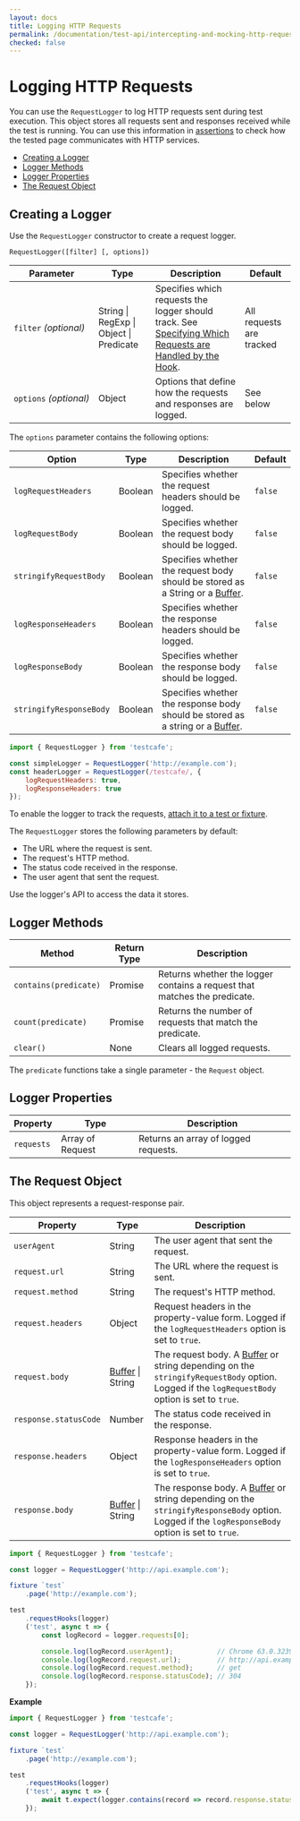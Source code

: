 ```yaml
---
layout: docs
title: Logging HTTP Requests
permalink: /documentation/test-api/intercepting-and-mocking-http-requests/logging-http-requests.html
checked: false
---
```

# Logging HTTP Requests

You can use the `RequestLogger` to log HTTP requests sent during test execution. This object stores all requests sent and responses received while the test is running. You can use this information in [assertions](../assertions/README.md) to check how the tested page communicates with HTTP services.

* [Creating a Logger](#creating-a-logger)
* [Logger Methods](#logger-methods)
* [Logger Properties](#logger-properties)
* [The Request Object](#the-request-object)

## Creating a Logger

Use the `RequestLogger` constructor to create a request logger.

```text
RequestLogger([filter] [, options])
```

Parameter    | Type | Description | Default
------------ | ---- | ----------- | --------
`filter`&#160;*(optional)*  | String &#124; RegExp &#124; Object &#124; Predicate | Specifies which requests the logger should track. See [Specifying Which Requests are Handled by the Hook](specifying-which-requests-are-handled-by-the-hook.md). | All requests are tracked
`options`&#160;*(optional)* | Object | Options that define how the requests and responses are logged. | See below

The `options` parameter contains the following options:

Option | Type | Description   | Default
------ | ---- | ------------- | ---------
`logRequestHeaders` | Boolean | Specifies whether the request headers should be logged. | `false`
`logRequestBody` | Boolean | Specifies whether the request body should be logged. | `false`
`stringifyRequestBody` | Boolean | Specifies whether the request body should be stored as a String or a [Buffer](https://nodejs.org/api/buffer.html). | `false`
`logResponseHeaders` | Boolean | Specifies whether the response headers should be logged. | `false`
`logResponseBody` | Boolean | Specifies whether the response body should be logged. | `false`
`stringifyResponseBody` | Boolean | Specifies whether the response body should be stored as a string or a [Buffer](https://nodejs.org/api/buffer.html). | `false`

```js
import { RequestLogger } from 'testcafe';

const simpleLogger = RequestLogger('http://example.com');
const headerLogger = RequestLogger(/testcafe/, {
    logRequestHeaders: true,
    logResponseHeaders: true
});
```

To enable the logger to track the requests, [attach it to a test or fixture](attaching-hooks-to-tests-and-fixtures.md).

The `RequestLogger` stores the following parameters by default:

* The URL where the request is sent.
* The request's HTTP method.
* The status code received in the response.
* The user agent that sent the request.

Use the logger's API to access the data it stores.

## Logger Methods

Method | Return Type | Description
------ | ----------- | -------------
`contains(predicate)` | Promise | Returns whether the logger contains a request that matches the predicate.
`count(predicate)`    | Promise | Returns the number of requests that match the predicate.
`clear()`             | None    | Clears all logged requests.

The `predicate` functions take a single parameter - the `Request` object.

## Logger Properties

Property | Type | Description
-------- | ---- | -----------
`requests` | Array of Request | Returns an array of logged requests.

## The Request Object

This object represents a request-response pair.

Property | Type | Description
-------- | ---- | -----------
`userAgent`  | String | The user agent that sent the request.
`request.url`    | String | The URL where the request is sent.
`request.method`     | String | The request's HTTP method.
`request.headers`    | Object | Request headers in the property-value form. Logged if the `logRequestHeaders` option is set to `true`.
`request.body`    | [Buffer](https://nodejs.org/api/buffer.html) &#124; String | The request body. A [Buffer](https://nodejs.org/api/buffer.html) or string depending on the `stringifyRequestBody` option. Logged if the `logRequestBody` option is set to `true`.
`response.statusCode` | Number | The status code received in the response.
`response.headers`    | Object | Response headers in the property-value form. Logged if the `logResponseHeaders` option is set to `true`.
`response.body`    | [Buffer](https://nodejs.org/api/buffer.html) &#124; String | The response body. A [Buffer](https://nodejs.org/api/buffer.html) or string depending on the `stringifyResponseBody` option. Logged if the `logResponseBody` option is set to `true`.

```js
import { RequestLogger } from 'testcafe';

const logger = RequestLogger('http://api.example.com');

fixture `test`
    .page('http://example.com');

test
    .requestHooks(logger)
    ('test', async t => {
        const logRecord = logger.requests[0];

        console.log(logRecord.userAgent);           // Chrome 63.0.3239 / Windows 8.1.0.0
        console.log(logRecord.request.url);         // http://api.example.com
        console.log(logRecord.request.method);      // get
        console.log(logRecord.response.statusCode); // 304
    });
```

**Example**

```js
import { RequestLogger } from 'testcafe';

const logger = RequestLogger('http://api.example.com');

fixture `test`
    .page('http://example.com');

test
    .requestHooks(logger)
    ('test', async t => {
        await t.expect(logger.contains(record => record.response.statusCode === 200)).ok();
    });
```

